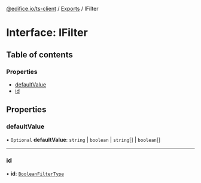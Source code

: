 [@edifice.io/ts-client](../README.md) / [Exports](../modules.md) / IFilter

# Interface: IFilter

## Table of contents

### Properties

- [defaultValue](IFilter.md#defaultvalue)
- [id](IFilter.md#id)

## Properties

### defaultValue

• `Optional` **defaultValue**: `string` \| `boolean` \| `string`[] \| `boolean`[]

___

### id

• **id**: [`BooleanFilterType`](../modules.md#booleanfiltertype)
